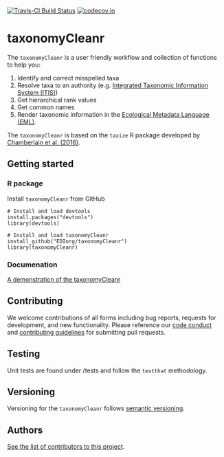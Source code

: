 [![Travis-CI Build Status](https://travis-ci.com/EDIorg/taxonomyCleanr.svg?branch=master)](https://travis-ci.org/EDIorg/taxonomyCleanr)
[![codecov.io](https://codecov.io/github/EDIorg/taxonomyCleanr/coverage.svg?branch=master)](https://codecov.io/github/EDIorg/taxonomyCleanr?branch=master)

# taxonomyCleanr

The `taxonomyCleanr` is a user friendly workflow and collection of functions to help you:
1. Identify and correct misspelled taxa
2. Resolve taxa to an authority (e.g. [Integrated Taxonomic Information System (ITIS)](https://www.itis.gov/))
3. Get hierarchical rank values
4. Get common names
5. Render taxonomic information in the [Ecological Metadata Language (EML)](https://knb.ecoinformatics.org/#external//emlparser/docs/index.html).

The `taxonomyCleanr` is based on the `taxize` R package developed by [Chamberlain et al. (2016)](https://github.com/ropensci/taxize).

## Getting started

### R package

Install `taxonomyCleanr` from GitHub

```
# Install and load devtools
install.packages("devtools")
library(devtools)

# Install and load taxonomyCleanr
install_github("EDIorg/taxonomyCleanr")
library(taxonomyCleanr)
```

### Documenation

[A demonstration of the taxonomyCleanr](http://htmlpreview.github.io/?https://github.com/EDIorg/taxonomyCleanr/blob/master/documentation/instructions.html)

## Contributing

We welcome contributions of all forms including bug reports, requests for development, and new functionality. Please reference our [code conduct](https://github.com/EDIorg/taxonomyCleanr/blob/master/CODE_OF_CONDUCT.md) and [contributing guidelines](https://github.com/EDIorg/taxonomyCleanr/blob/master/CONTRIBUTING.md) for submitting pull requests.

## Testing

Unit tests are found under /tests and follow the `testthat` methodology.

## Versioning

Versioning for the `taxonomyCleanr` follows [semantic versioning](https://semver.org/).

## Authors

[See the list of contributors to this project](https://github.com/EDIorg/taxonomyCleanr/blob/master/AUTHORS.md).


